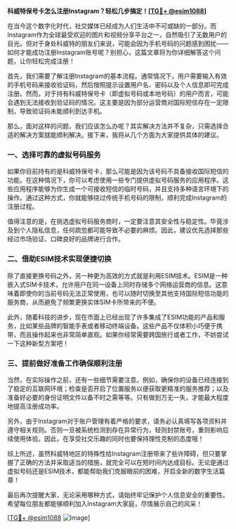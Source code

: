 **科威特保号卡怎么注册Instagram？轻松几步搞定！[[TG💪+ @esim1088](https://t.me/s/esim1088)]**

在当今这个数字化时代，社交媒体已经成为人们生活中不可或缺的一部分。而Instagram作为全球最受欢迎的图片和视频分享平台之一，自然吸引了无数用户的目光。但对于身处科威特的朋友们来说，可能会因为手机号码的问题感到困扰——如何才能成功注册Instagram账号呢？别担心，这篇文章将为你详细解答这个问题，让你轻松完成注册！

首先，我们需要了解注册Instagram的基本流程。通常情况下，用户需要输入有效的手机号码来接收验证码，然后按照提示设置用户名、密码以及个人信息即可完成注册。然而，对于持有科威特保号卡（即虚拟号码或本地号码）的用户而言，可能会遇到无法接收到验证码的情况。这主要是因为部分运营商对国际短信存在一定限制，导致验证码未能顺利到达手机。

那么，面对这样的问题，我们应该怎么办呢？其实解决方法并不复杂，只需选择合适的解决方案就能顺利解决。接下来，我将从几个方面为大家提供具体的建议。

### 一、选择可靠的虚拟号码服务

如果你目前持有的是科威特保号卡，那么可能是因为该号码不具备接收国际短信的功能。在这种情况下，你可以考虑使用一些专门提供虚拟号码服务的应用程序。这些应用程序能够为你生成一个可接收短信的临时号码，并且支持多种语言环境下的操作。通过这种方式，你就能够绕过传统手机号码的限制，顺利完成Instagram的注册过程。

值得注意的是，在挑选虚拟号码服务商时，一定要注意其安全性与稳定性。毕竟涉及到个人隐私信息，任何疏忽都可能导致不必要的麻烦。因此，建议优先选择那些经过市场验证、口碑良好的品牌进行合作。

### 二、借助ESIM技术实现便捷切换

除了直接更换号码之外，另一种更为高效的方式就是利用ESIM技术。ESIM是一种嵌入式SIM卡技术，允许用户在同一设备上同时存储多个网络运营商的信息。这意味着即使你的当前号码无法正常使用，也可以随时切换至其他支持国际短信功能的服务商，从而避免了频繁更换实体SIM卡所带来的不便。

此外，随着科技的进步，现在市面上已经出现了许多集成了ESIM功能的产品和服务，比如某些品牌的智能手表或者移动终端设备。这些产品不仅体积小巧便于携带，而且操作起来也非常简单直观。如果你经常需要跨国旅行或者工作，不妨尝试一下这种新型方案吧！

### 三、提前做好准备工作确保顺利注册

当然，在实际操作之前，还有一些细节需要注意。例如，确保你的设备已经连接到了稳定的互联网环境；检查是否开启了位置服务以便获取更精准的服务推荐；以及准备好必要的身份证明文件以备不时之需等等。只有做到万无一失，才能最大程度地提高注册成功率。

另外，由于Instagram对于账户管理有着严格的要求，请务必认真填写各项资料并遵守相关规则。否则一旦被系统检测到存在异常行为，轻则封禁账号，重则影响后续使用体验。因此，在享受社交乐趣的同时也要保持理性克制的态度哦！

综上所述，虽然科威特地区的特殊性给Instagram注册带来了些许障碍，但只要掌握了正确的方法并采取适当的措施，就完全可以在短时间内达成目标。无论是通过虚拟号码还是ESIM技术，都能帮助我们克服眼前的困难，开启全新的数字生活篇章！

最后再次提醒大家，无论采用哪种方式，请始终牢记保护个人信息安全的重要性。希望每位朋友都能够顺利加入Instagram大家庭，尽情展示自己的风采！

[[TG💪+ @esim1088](https://t.me/s/esim1088) ![Image](https://i.postimg.cc/4NQfJmqS/Snipaste-2025-05-13-00-14-12.png)]